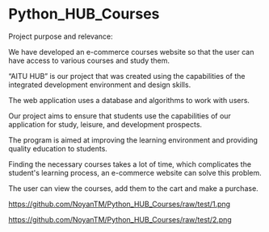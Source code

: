 # Python_HUB_Courses

Project purpose and relevance:

We have developed an e-commerce courses website so that the user can have access to various courses and study them. 

“AITU HUB” is our project that was created using the capabilities of the integrated development environment and design skills.

The web application uses a database and algorithms to work with users. 

Our project aims to ensure that students use the capabilities of our application for study, leisure, and development prospects.

The program is aimed at improving the learning environment and providing quality education to students.

Finding the necessary courses takes a lot of time, which complicates the student's learning process, an e-commerce website can solve this problem. 

The user can view the courses, add them to the cart and make a purchase.

https://github.com/NoyanTM/Python_HUB_Courses/raw/test/1.png

https://github.com/NoyanTM/Python_HUB_Courses/raw/test/2.png
